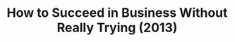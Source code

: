 ---
layout: productions
title: How to Succeed in Business Without Really Trying (2013)
image: 
image_credit: 
image_alt:
image_caption:
category: 
details:
  Theatre: FSCJ Summer Musical Theatre Experience
cast:
  Actor: Michael Lipp
crew:
external_links:
---